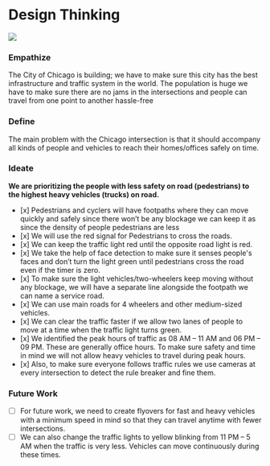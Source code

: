 # Design Thinking

![](https://user-images.githubusercontent.com/101351789/161184589-6f889d76-dd3d-4b61-b4bc-d3bab7fb43ea.png)

### Empathize

The City of Chicago is building; we have to make sure this city has the best infrastructure and traffic system in the world. The population is huge we have to make sure there are no jams in the intersections and people can travel from one point to another hassle-free

### Define

The main problem with the Chicago intersection is that it should accompany all kinds of people and vehicles to reach their homes/offices safely on time.

### Ideate

**We are prioritizing the people with less safety on road (pedestrians) to the highest heavy vehicles (trucks) on road.**

*    [x]  Pedestrians and cyclers will have footpaths where they can move quickly and safely since there won’t be any blockage we can keep it as since the density of people pedestrians are less
*    [x]  We will use the red signal for Pedestrians to cross the roads.
*    [x]  We can keep the traffic light red until the opposite road light is red.
*    [x]  We take the help of face detection to make sure it senses people's faces and don’t turn the light green until pedestrians cross the road even if the timer is zero.
*    [x]  To make sure the light vehicles/two-wheelers keep moving without any blockage, we will have a separate line alongside the footpath we can name a service road.
*    [x]  We can use main roads for 4 wheelers and other medium-sized vehicles.
*    [x]  We can clear the traffic faster if we allow two lanes of people to move at a time when the traffic light turns green.
*    [x]  We identified the peak hours of traffic as 08 AM – 11 AM and 06 PM – 09 PM. These are generally office hours. To make sure safety and time in mind we will not allow heavy vehicles to travel during peak hours.
*    [x]  Also, to make sure everyone follows traffic rules we use cameras at every intersection to detect the rule breaker and fine them.

### Future Work

*   [ ] For future work, we need to create flyovers for fast and heavy vehicles with a minimum speed in mind so that they can travel anytime with fewer intersections.
*   [ ] We can also change the traffic lights to yellow blinking from 11 PM – 5 AM when the traffic is very less. Vehicles can move continuously during these times.
